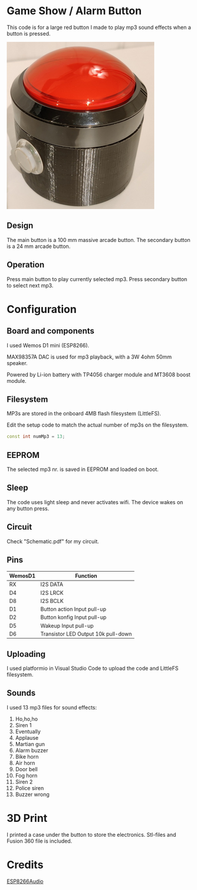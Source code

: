 # Game Show / Alarm Button

This code is for a large red button I made to play mp3 sound effects when a button is pressed.

![Button](Game_show_button.jpg)

## Design
The main button is a 100 mm massive arcade button.
The secondary button is a 24 mm arcade button.

## Operation
Press main button to play currently selected mp3.
Press secondary button to select next mp3.

# Configuration
## Board and components
I used Wemos D1 mini (ESP8266).

MAX98357A DAC is used for mp3 playback, with a 3W 4ohm 50mm speaker.

Powered by Li-ion battery with TP4056 charger module and MT3608 boost module.

## Filesystem
MP3s are stored in the onboard 4MB flash filesystem (LittleFS).

Edit the setup code to match the actual number of mp3s on the filesystem.
```c++
const int numMp3 = 13;
```

## EEPROM
The selected mp3 nr. is saved in EEPROM and loaded on boot.

## Sleep
The code uses light sleep and never activates wifi.
The device wakes on any button press.

## Circuit
Check "Schematic.pdf" for my circuit. 

## Pins
| WemosD1  |   Function     |
|----------|-----------     |
| RX       |   I2S DATA     |
| D4       |   I2S LRCK     |
| D8       |   I2S BCLK     |
| D1       |   Button action	Input pull-up |
| D2       |   Button konfig	Input pull-up |
| D5       |   Wakeup		    Input pull-up |
| D6       |   Transistor LED	Output 10k pull-down |

## Uploading
I used platformio in Visual Studio Code to upload the code and LittleFS filesystem.

## Sounds
I used 13 mp3 files for sound effects:
1.	Ho,ho,ho
2.	Siren 1
3.	Eventually
4.	Applause
5.	Martian gun
6.	Alarm buzzer
7.	Bike horn
8.	Air horn
9.	Door bell
10.	Fog horn
11.	Siren 2
12.	Police siren
13.	Buzzer wrong

# 3D Print
I printed a case under the button to store the electronics.
Stl-files and Fusion 360 file is included.

# Credits
[ESP8266Audio](https://github.com/earlephilhower/ESP8266Audio)